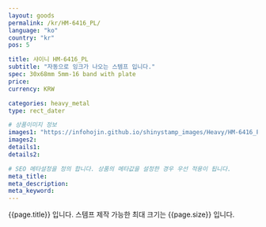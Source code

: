 ```yaml
---
layout: goods
permalink: /kr/HM-6416_PL/
language: "ko"
country: "kr"
pos: 5

title: 샤이니 HM-6416_PL
subtitle: "자동으로 잉크가 나오는 스템프 입니다."
spec: 30x68mm 5mm-16 band with plate
price: 
currency: KRW

categories: heavy_metal
type: rect_dater

# 상품이미지 정보
images1: "https://infohojin.github.io/shinystamp_images/Heavy/HM-6416_PL/HM-6416_PL_1.jpg"
images2:
details1:
details2:    

# SEO 메타설정을 정의 합니다. 상품의 메타값을 설정한 경우 우선 적용이 됩니다.
meta_title: 
meta_description:
meta_keyword:
---
```


{{page.title}} 입니다. 스템프 제작 가능한 최대 크기는 {{page.size}} 입니다.